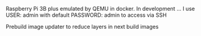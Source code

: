 Raspberry Pi 3B plus emulated by QEMU in docker.
In development ...
I use USER: admin with default PASSWORD: admin to access via SSH  

Prebuild image updater to reduce layers in next build images

